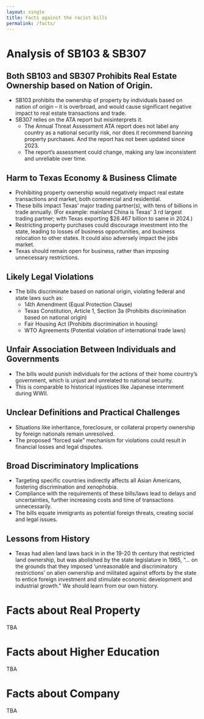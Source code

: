 ```yaml
---
layout: single
title: Facts against the racist bills
permalink: /facts/
---
```


# Analysis of SB103 & SB307

## Both SB103 and SB307 Prohibits Real Estate Ownership based on Nation of Origin.

- SB103 prohibits the ownership of property by individuals based on nation of origin – it is overbroad, and would cause significant negative impact to real estate transactions and trade.
- SB307 relies on the ATA report but misinterprets it.
  - The Annual Threat Assessment ATA report does not label any
country as a national security risk, nor does it recommend banning
property purchases. And the report has not been updated since 2023.
  - The report’s assessment could change, making any law
inconsistent and unreliable over time.

## Harm to Texas Economy & Business Climate
- Prohibiting property ownership would negatively impact real estate transactions and market, both commercial and residential.
- These bills impact Texas’ major trading partner(s), with tens of billions in trade annually. (For example: mainland China is Texas’ 3 rd largest trading partner; with Texas exporting $26.467 billion to same in 2024.)
- Restricting property purchases could discourage investment into the state, leading to losses of business opportunities, and business relocation to other states. It could also adversely impact the jobs market.
- Texas should remain open for business, rather than imposing unnecessary restrictions.

## Likely Legal Violations
- The bills discriminate based on national origin, violating federal and state laws such as:
  - 14th Amendment (Equal Protection Clause)
  - Texas Constitution, Article 1, Section 3a (Prohibits
discrimination based on national origin)
  - Fair Housing Act (Prohibits discrimination in housing)
  - WTO Agreements (Potential violation of international trade laws)

## Unfair Association Between Individuals and Governments
- The bills would punish individuals for the actions of their home country’s government, which is unjust and unrelated to national security.
- This is comparable to historical injustices like Japanese internment during WWII.

## Unclear Definitions and Practical Challenges

- Situations like inheritance, foreclosure, or collateral property ownership by foreign nationals remain unresolved.
- The proposed “forced sale” mechanism for violations could result in
financial losses and legal disputes.

## Broad Discriminatory Implications
- Targeting specific countries indirectly affects all Asian Americans,
fostering discrimination and xenophobia.
- Compliance with the requirements of these bills/laws lead to delays and
uncertainties, further increasing costs and time of transactions
unnecessarily.
- The bills equate immigrants as potential foreign threats, creating social
and legal issues.

## Lessons from History
- Texas had alien land laws back in in the 19-20 th century that restricted land ownership, but was abolished by the state legislature in 1965, “... on the grounds that they imposed ‘unreasonable and discriminatory restrictions’ on alien ownership and militated against efforts by the state to entice
foreign investment and stimulate economic development and industrial growth.” We should learn from our own history.

# Facts about Real Property
TBA

# Facts about Higher Education
TBA

# Facts about Company
TBA
